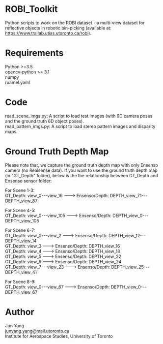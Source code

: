 # ROBI_Toolkit
Python scripts to work on the ROBI dataset - a multi-view dataset for reflective objects in robotic bin-picking (available at: https://www.trailab.utias.utoronto.ca/robi).

# Requirements
Python >=3.5 \
opencv-python >= 3.1 \
numpy\
ruamel.yaml

# Code
read_scene_imgs.py: A script to load test images (with 6D camera poses and the ground truth 6D object poses).\
read_pattern_imgs.py: A script to load stereo pattern images and disparity maps.

# Ground Truth Depth Map
Please note that, we capture the ground truth depth map with only Ensenso camera (no Realsense data). If you want to use the ground truth depth map (in "GT_Depth" folder), below is the the relationship between GT_Depth and Ensenso sensor folder:

For Scene 1-3: \
GT_Depth: view_0---view_16 ---> Ensenso/Depth: DEPTH_view_71---DEPTH_view_87

For Scene 4-5: \
GT_Depth: view_0---view_105 ---> Ensenso/Depth: DEPTH_view_0---DEPTH_view_105

For Scene 6-7: \
GT_Depth: view_0---view_2 ---> Ensenso/Depth: DEPTH_view_12---DEPTH_view_14 \
GT_Depth: view_3 ---> Ensenso/Depth: DEPTH_view_16 \
GT_Depth: view_4 ---> Ensenso/Depth: DEPTH_view_18 \
GT_Depth: view_5 ---> Ensenso/Depth: DEPTH_view_22 \
GT_Depth: view_6 ---> Ensenso/Depth: DEPTH_view_24 \
GT_Depth: view_7---view_23 ---> Ensenso/Depth: DEPTH_view_25---DEPTH_view_41

For Scene 8-9: \
GT_Depth: view_0---view_67 ---> Ensenso/Depth: DEPTH_view_0---DEPTH_view_67

# Author
Jun Yang\
junyang.yang@mail.utoronto.ca\
Institute for Aerospace Studies, University of Toronto
